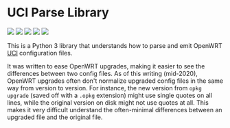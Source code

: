 # UCI Parse Library

![](https://img.shields.io/pypi/l/uciparse.svg)
![](https://img.shields.io/pypi/wheel/uciparse.svg)
![](https://img.shields.io/pypi/pyversions/uciparse.svg)
![](https://github.com/pronovic/uci-parse/workflows/Test%20Suite/badge.svg)
![](https://readthedocs.org/projects/uci-parse/badge/?version=latest&style=flat)

This is a Python 3 library that understands how to parse and emit 
OpenWRT [UCI](https://openwrt.org/docs/guide-user/base-system/uci) configuration files.

It was written to ease OpenWRT upgrades, making it easier to see the
differences between two config files.  As of this writing (mid-2020), OpenWRT
upgrades often don't normalize upgraded config files in the same way from
version to version.  For instance, the new version from `opkg upgrade` (saved
off with a `.opkg` extension) might use single quotes on all lines, while the
original version on disk might not use quotes at all.  This makes it very
difficult understand the often-minimal differences between an upgraded file and
the original file.
